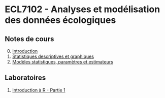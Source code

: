 # ECL7102 - Analyses et modélisation des données écologiques

## Notes de cours

0. [Introduction](notes_cours/0-Introduction.html)
1. [Statistiques descriptives et graphiques](notes_cours/1-Statistiques_descriptives.html)
2. [Modèles statistiques, paramètres et estimateurs](notes_cours/1-Modèles_statistiques.html)

## Laboratoires

1. [Introduction à R - Partie 1](labos/1-IntroR_partie1.html)



